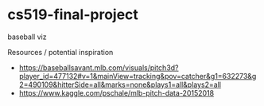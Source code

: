 # cs519-final-project
baseball viz

Resources / potential inspiration
- https://baseballsavant.mlb.com/visuals/pitch3d?player_id=477132#v=1&mainView=tracking&pov=catcher&g1=632273&g2=490109&hitterSide=all&marks=none&plays1=all&plays2=all
- https://www.kaggle.com/pschale/mlb-pitch-data-20152018
